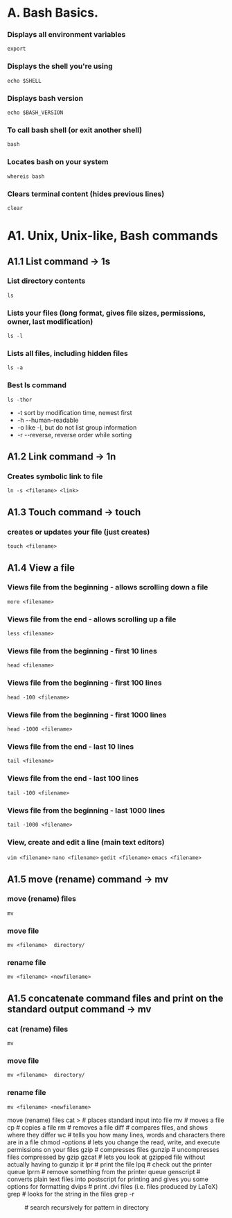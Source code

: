 # A. Bash Basics.

### Displays all environment variables
```export```

### Displays the shell you're using
```echo $SHELL```

### Displays bash version 
```echo $BASH_VERSION```  

### To call bash shell (or exit another shell) 
```bash```

### Locates bash on your system
```whereis bash```  

### Clears terminal content (hides previous lines)
```clear```             

# A1. Unix, Unix-like, Bash commands

## A1.1 List command -> 1s

### List directory contents
```ls```

### Lists your files (long format, gives file sizes, permissions, owner, last modification)
```ls -l```

### Lists all files, including hidden files                        
```ls -a```   

### Best ls command 
```ls -thor``` 

- -t  sort by modification time, newest first                      
- -h  --human-readable
- -o  like -l, but do not list group information
- -r  --reverse, reverse order while sorting

## A1.2 Link command -> 1n

### Creates symbolic link to file                       
```ln -s <filename> <link>``` 

## A1.3 Touch command -> touch

### creates or updates your file (just creates)
```touch <filename>```

## A1.4 View a file 

### Views file from the beginning - allows scrolling down a file
```more <filename>```

### Views file from the end - allows scrolling up a file
```less <filename>```

### Views file from the beginning - first 10 lines
```head <filename>```

### Views file from the beginning - first 100 lines
```head -100 <filename>```

### Views file from the beginning - first 1000 lines
```head -1000 <filename>```

### Views file from the end - last 10 lines
```tail <filename>```

### Views file from the end - last 100 lines
```tail -100 <filename>```

### Views file from the beginning - last 1000 lines
```tail -1000 <filename>```

### View, create and edit a line (main text editors)
```vim <filename>```
```nano <filename>```
```gedit <filename>```
```emacs <filename>```             
  
## A1.5 move (rename) command -> mv

### move (rename) files
```mv```

### move file
```mv <filename>  directory/```

### rename file
```mv <filename> <newfilename>```

## A1.5 concatenate command files and print on the standard output command -> mv

### cat (rename) files
```mv```

### move file
```mv <filename>  directory/```

### rename file
```mv <filename> <newfilename>```

move (rename) files
cat > <filename>              # places standard input into file
mv <filename1> <filename2>    # moves a file
cp <filename1> <filename2>    # copies a file
rm <filename>                 # removes a file
diff <filename1> <filename2>  # compares files, and shows where they differ
wc <filename>                 # tells you how many lines, words and characters there are in a file
chmod -options <filename>     # lets you change the read, write, and execute permissions on your files
gzip <filename>               # compresses files
gunzip <filename>             # uncompresses files compressed by gzip
gzcat <filename>              # lets you look at gzipped file without actually having to gunzip it
lpr <filename>                # print the file
lpq                           # check out the printer queue
lprm <jobnumber>              # remove something from the printer queue
genscript                     # converts plain text files into postscript for printing and gives you some options for formatting
dvips <filename>              # print .dvi files (i.e. files produced by LaTeX)
grep <pattern> <filenames>    # looks for the string in the files
grep -r <pattern> <dir>       # search recursively for pattern in directory

